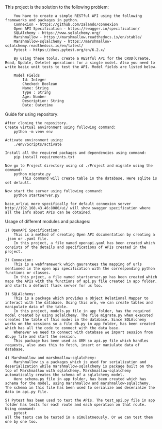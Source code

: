 This project is the solution to the following problem:

        You have to create a simple RESTful API using the following frameworks and packages in python.
        Connexion - https://github.com/zalando/connexion
        Open API Specification - https://swagger.io/specification/
        SQLAlchemy - https://www.sqlalchemy.org/
        Marshmallow - https://marshmallow.readthedocs.io/en/stable/
        Marshmallow-sqlalchemy - https://marshmallow-sqlalchemy.readthedocs.io/en/latest/
        Pytest - https://docs.pytest.org/en/6.2.x/

        By using these tools, create a RESTful API for the CRUD(Create, Read, Update, Delete) operations for a single model. Also you need to write basic unit tests to test the API. Model fields are listed below.

        Model Fields
            Id: Integer
            Checked: Boolean
            Name: String
            Type : String
            Age: Number
            Description: String
            Date: Datetime


Guide for using repository:

    After cloning the repository.
    Create virtual environment using following command:
        python -m venv env
       
    Activate environment using:
        ./env/Scripts/activate
    
    Install all the required packages and dependencies using command:
        pip install requirements.txt

    Now go to Project directory using cd ./Project and migrate using the command:
        python migrate.py 
            This command will create table in the database. Here sqlite is set default. 

    Now start the server using following command:
        python startserver.py

    base_url/ui more specifically for default connexion server http://192.168.43.46:8080/ui/ will show swagger specification where all the info about APIs can be obtained.

Usage of different modules and packages:

    1) OpenAPI Specification:
        This is a method of creating Open API documentation by creating a .json or .yaml file.
        In this project, a file named openapi.yaml has been created which consists of the details and specifications of APIs created in the project.

    2) Connexion: 
        This is a webframework which gaurantees the mapping of urls mentioned in the open api specification with the corresponding python functions or classes.
        In this prject, a file named startserver.py has been created which maps the APIs with the functions of api.py file created in app folder, and starts a default flask server for us too.
    
    3) SQLAlchemy:
        This is a package which provides a Object Relational Mapper to interact with the database. Using this orm, we can create tables and manipulate data of the table.
        In this project, models.py file in app folder, has the required model created by using sqlalchemy. The file migrate.py when executed creates the table of this model in the database. Since SQLAlchemy works on the sessions so a file db.py in app folder, has been created which has all the code to connect with the data base.
        Whenever we need to connect with database we import session from db.py file and start the session.
        This package has been used as ORM so api.py file which handles requests, also uses this to fetch, insert or maniulate data of database.

    4) Marshmallow and marshmallow-sqlalchemy:
        Marshmallow is a packages which is used for serialization and deserialization while marshmallow-sqlalchemy is package built on the top of Marshmallow with sqlalchemy. Marshmallow-sqlalchemy automatically creates the schema of a sqlalchemy model.
        Here schema.py file in app folder, has been created which has schema for the model, using marshmallow and marshmallow-sqlalchemy. The schema in this file has been used to serialize and deserialze the data in api.py file.

    5) Pytest has been used to test the APIs. The test_api.py file in app folder has tests for each route and each operation on that route. Using command:
        pytest
    all the tests can be tested in a simulatneously. Or we can test them one by one too.

